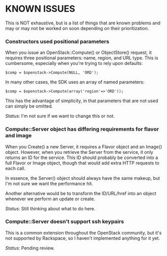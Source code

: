 KNOWN ISSUES
============

This is NOT exhaustive, but is a list of things that are known problems
and may or may not be worked on soon depending on their prioritization.

### Constructors used positional parameters

When you issue an OpenStack::Compute() or ObjectStore() request, it
requires three positional parameters: name, region, and URL type.
This is cumbersome, especially when you're trying to rely upon
defaults:

    $comp = $openstack->Compute(NULL, 'ORD');

In many other cases, the SDK uses an array of named parameters:

    $comp = $openstack->Compute(array('region'=>'ORD'));

This has the advantage of simplicity, in that parameters that are not
used can simply be omitted.

*Status:* I'm not sure if we want to change this or not.

### Compute::Server object has differing requirements for flavor and image

When you Create() a new Server, it requires a Flavor object and an
Image() object. However, when you retrieve the Server from the service,
it only returns an ID for the service. This ID should probably be converted
into a full Flavor or Image object, though that would add extra HTTP requests
to each call.

In essence, the Server() object should always have the same makeup, but
I'm not sure we want the performance hit.

Another alternative would be to transform the ID/URL/href into an object
whenever we perform an update or create.

*Status:* Still thinking about what to do here.

### Compute::Server doesn't support ssh keypairs

This is a common extension throughout the OpenStack community, but it's
not supported by Rackspace, so I haven't implemented anything for it yet.

*Status:* Pending review.
